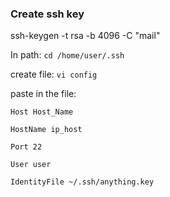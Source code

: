 ### Create ssh key 

ssh-keygen -t rsa -b 4096 -C "mail"

In path: `cd /home/user/.ssh`

create file: `vi config`

paste in the file:

`Host Host_Name`

  `HostName ip_host`
  
  `Port 22`
  
  `User user`
  
  `IdentityFile ~/.ssh/anything.key`
